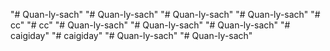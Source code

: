 "# Quan-ly-sach" 
"# Quan-ly-sach" 
"# Quan-ly-sach" 
"# Quan-ly-sach" 
"# cc" 
"# cc" 
"# Quan-ly-sach" 
"# Quan-ly-sach" 
"# Quan-ly-sach" 
"# caigiday" 
"# caigiday" 
"# Quan-ly-sach" 
"# Quan-ly-sach" 
